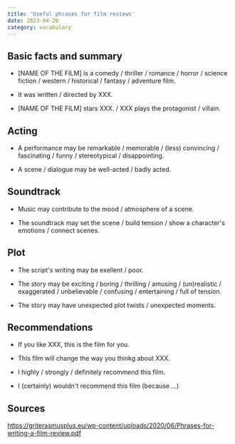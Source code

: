 ```yaml
---
title: 'Useful phrases for film reviews'
date: 2023-04-20
category: vocabulary
---
```


## Basic facts and summary

- \[NAME OF THE FILM\] is a comedy / thriller / romance / horror / science fiction / western / historical / fantasy / adventure film.

- It was written / directed by XXX.

- \[NAME OF THE FILM\] stars XXX. / XXX plays the protagonist / villain.

## Acting

- A performance may be remarkable / memorable / (less) convincing / fascinating
/ funny / stereotypical / disappointing.

- A scene / dialogue may be well-acted / badly acted.

## Soundtrack

- Music may contribute to the mood / atmosphere of a scene.

- The soundtrack may set the scene / build tension / show a character's emotions / connect scenes.

## Plot

- The script's writing may be exellent / poor.

- The story may be exciting / boring / thrilling / amusing / (un)realistic / exaggerated / unbelievable / confusing / entertaining / full of tension.

- The story may have unexpected plot twists / unexpected moments.

## Recommendations

- If you like XXX, this is the film for you.

- This film will change the way you thinkg about XXX.

- I highly / strongly / definitely recommend this film. 

- I (certainly) wouldn't recommend this film (because ...)

## Sources

<https://griterasmusplus.eu/wp-content/uploads/2020/06/Phrases-for-writing-a-film-review.pdf>

